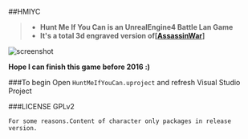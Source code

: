 ##HMIYC

>* **Hunt Me If You Can is an UnrealEngine4 Battle Lan Game**
>* **It's a total 3d engraved version of[[AssassinWar](https://github.com/TyrealGray/AssassinWar)]**

![screenshot](http://tyrealgray.github.io/HMIYC/images/HMIYC.jpg)

**Hope I can finish this game before 2016 :)**

###To begin
Open `HuntMeIfYouCan.uproject` and refresh Visual Studio Project

###LICENSE
GPLv2

`For some reasons.Content of character only packages in release version.`
